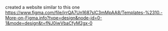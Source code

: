 created a website similar to this one
https://www.figma.com/file/jrrQA7Un1687slC3mMpAA8/Templates-%2310.-More-on-Figma.info?type=design&node-id=0-1&mode=design&t=fNJ0iwVbaCfyM2gx-0
